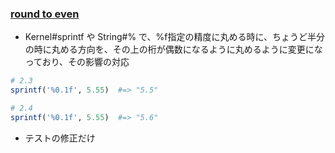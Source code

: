 ### [round to even](https://github.com/rails/rails/commit/a3478f1685a507874c710c8461cbfd6be84d95c0)

* Kernel#sprintf や String#% で、%f指定の精度に丸める時に、ちょうど半分の時に丸める方向を、その上の桁が偶数になるように丸めるように変更になっており、その影響の対応

```ruby
# 2.3
sprintf('%0.1f', 5.55)  #=> "5.5"

# 2.4
sprintf('%0.1f', 5.55)  #=> "5.6"
```

* テストの修正だけ

